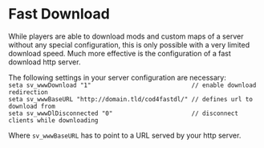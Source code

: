 # Fast Download

While players are able to download mods and custom maps of a server without any special configuration, this is only possible with a very limited download speed. Much more effective is the configuration of a fast download http server.

The following settings in your server configuration are necessary:  
`seta sv_wwwDownload "1"                            // enable download redirection`  
`seta sv_wwwBaseURL "http://domain.tld/cod4fastdl/" // defines url to download from`  
`seta sv_wwwDlDisconnected "0"                      // disconnect clients while downloading`

Where `sv_wwwBaseURL` has to point to a URL served by your http server. 

